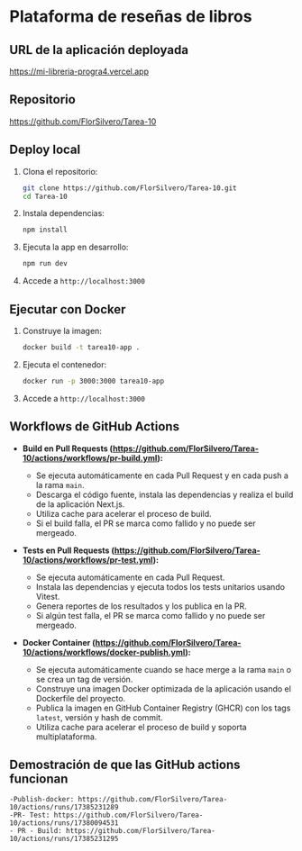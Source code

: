 
# Plataforma de reseñas de libros

## URL de la aplicación deployada
https://mi-libreria-progra4.vercel.app

## Repositorio
https://github.com/FlorSilvero/Tarea-10

## Deploy local
1. Clona el repositorio:
	```bash
	git clone https://github.com/FlorSilvero/Tarea-10.git
	cd Tarea-10
	```
2. Instala dependencias:
	```bash
	npm install
	```
3. Ejecuta la app en desarrollo:
	```bash
	npm run dev
	```
4. Accede a `http://localhost:3000`


## Ejecutar con Docker
1. Construye la imagen:
	```bash
	docker build -t tarea10-app .
	```
2. Ejecuta el contenedor:
	```bash
	docker run -p 3000:3000 tarea10-app
	```
3. Accede a `http://localhost:3000`


## Workflows de GitHub Actions

- **Build en Pull Requests (https://github.com/FlorSilvero/Tarea-10/actions/workflows/pr-build.yml):**
	- Se ejecuta automáticamente en cada Pull Request y en cada push a la rama `main`.
	- Descarga el código fuente, instala las dependencias y realiza el build de la aplicación Next.js.
	- Utiliza cache para acelerar el proceso de build.
	- Si el build falla, el PR se marca como fallido y no puede ser mergeado.

- **Tests en Pull Requests (https://github.com/FlorSilvero/Tarea-10/actions/workflows/pr-test.yml):**
	- Se ejecuta automáticamente en cada Pull Request.
	- Instala las dependencias y ejecuta todos los tests unitarios usando Vitest.
	- Genera reportes de los resultados y los publica en la PR.
	- Si algún test falla, el PR se marca como fallido y no puede ser mergeado.

- **Docker Container (https://github.com/FlorSilvero/Tarea-10/actions/workflows/docker-publish.yml):**
	- Se ejecuta automáticamente cuando se hace merge a la rama `main` o se crea un tag de versión.
	- Construye una imagen Docker optimizada de la aplicación usando el Dockerfile del proyecto.
	- Publica la imagen en GitHub Container Registry (GHCR) con los tags `latest`, versión y hash de commit.
	- Utiliza cache para acelerar el proceso de build y soporta multiplataforma.
	
## Demostración de que las GitHub actions funcionan
    -Publish-docker: https://github.com/FlorSilvero/Tarea-10/actions/runs/17385231289
	-PR- Test: https://github.com/FlorSilvero/Tarea-10/actions/runs/17380094531
	- PR - Build: https://github.com/FlorSilvero/Tarea-10/actions/runs/17385231295